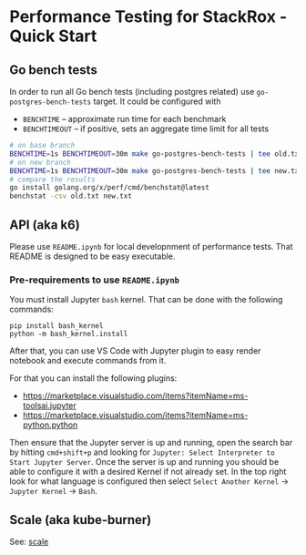 # Performance Testing for StackRox - Quick Start

## Go bench tests

In order to run all Go bench tests (including postgres related) use `go-postgres-bench-tests` target.
It could be configured with
- `BENCHTIME` – approximate run time for each benchmark
- `BENCHTIMEOUT` – if positive, sets an aggregate time limit for all tests

```bash
# on base branch
BENCHTIME=1s BENCHTIMEOUT=30m make go-postgres-bench-tests | tee old.txt
# on new branch
BENCHTIME=1s BENCHTIMEOUT=30m make go-postgres-bench-tests | tee new.txt
# compare the results
go install golang.org/x/perf/cmd/benchstat@latest
benchstat -csv old.txt new.txt
```

## API (aka k6)

Please use `README.ipynb` for local developnment of performance tests. That README is designed to be easy executable.

### Pre-requirements to use `README.ipynb`

You must install Jupyter `bash` kernel. That can be done with the following commands:
```
pip install bash_kernel
python -m bash_kernel.install
```

After that, you can use VS Code with Jupyter plugin to easy render notebook and execute commands from it.

For that you can install the following plugins:
* https://marketplace.visualstudio.com/items?itemName=ms-toolsai.jupyter
* https://marketplace.visualstudio.com/items?itemName=ms-python.python

Then ensure that the Jupyter server is up and running, open the search bar by hitting `cmd+shift+p` and looking for `Jupyter: Select Interpreter to Start Jupyter Server`.
Once the server is up and running you should be able to configure it with a desired Kernel if not already set. In the top right look for what language is configured then select `Select Another Kernel` -> `Jupyter Kernel` -> `Bash`.

## Scale (aka kube-burner)

See: [scale](scale/README.md)